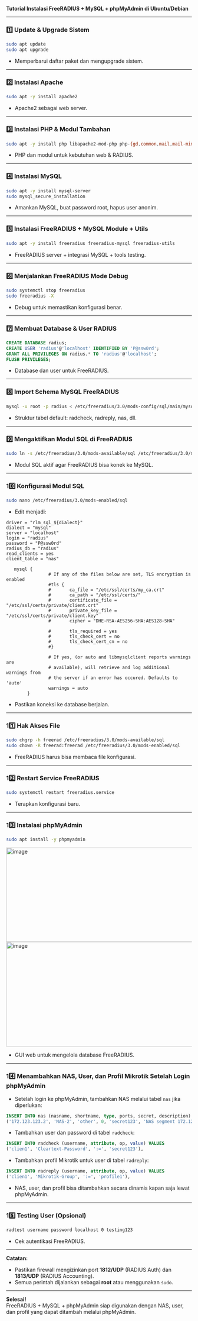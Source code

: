 **Tutorial Instalasi FreeRADIUS + MySQL + phpMyAdmin di Ubuntu/Debian**

---

### **1️⃣ Update & Upgrade Sistem**

```bash
sudo apt update
sudo apt upgrade
```

- Memperbarui daftar paket dan mengupgrade sistem.

---

### **2️⃣ Instalasi Apache**

```bash
sudo apt -y install apache2
```

- Apache2 sebagai web server.

---

### **3️⃣ Instalasi PHP & Modul Tambahan**

```bash
sudo apt -y install php libapache2-mod-php php-{gd,common,mail,mail-mime,mysql,pear,db,mbstring,xml,curl}
```

- PHP dan modul untuk kebutuhan web & RADIUS.

---

### **4️⃣ Instalasi MySQL**

```bash
sudo apt -y install mysql-server
sudo mysql_secure_installation
```

- Amankan MySQL, buat password root, hapus user anonim.

---

### **5️⃣ Instalasi FreeRADIUS + MySQL Module + Utils**

```bash
sudo apt -y install freeradius freeradius-mysql freeradius-utils
```

- FreeRADIUS server + integrasi MySQL + tools testing.

---

### **6️⃣ Menjalankan FreeRADIUS Mode Debug**

```bash
sudo systemctl stop freeradius
sudo freeradius -X
```

- Debug untuk memastikan konfigurasi benar.

---

### **7️⃣ Membuat Database & User RADIUS**

```sql
CREATE DATABASE radius;
CREATE USER 'radius'@'localhost' IDENTIFIED BY 'P@ssw0rd';
GRANT ALL PRIVILEGES ON radius.* TO 'radius'@'localhost';
FLUSH PRIVILEGES;
```

- Database dan user untuk FreeRADIUS.

---

### **8️⃣ Import Schema MySQL FreeRADIUS**

```bash
mysql -u root -p radius < /etc/freeradius/3.0/mods-config/sql/main/mysql/schema.sql
```

- Struktur tabel default: radcheck, radreply, nas, dll.

---

### **9️⃣ Mengaktifkan Modul SQL di FreeRADIUS**

```bash
sudo ln -s /etc/freeradius/3.0/mods-available/sql /etc/freeradius/3.0/mods-enabled/
```

- Modul SQL aktif agar FreeRADIUS bisa konek ke MySQL.

---

### **10️⃣ Konfigurasi Modul SQL**

```bash
sudo nano /etc/freeradius/3.0/mods-enabled/sql
```

- Edit menjadi:

```text
driver = "rlm_sql_${dialect}"
dialect = "mysql"
server = "localhost"
login = "radius"
password = "P@ssw0rd"
radius_db = "radius"
read_clients = yes
client_table = "nas"
```

```text
   mysql {
                # If any of the files below are set, TLS encryption is enabled
                #tls {
                #       ca_file = "/etc/ssl/certs/my_ca.crt"
                #       ca_path = "/etc/ssl/certs/"
                #       certificate_file = "/etc/ssl/certs/private/client.crt"
                #       private_key_file = "/etc/ssl/certs/private/client.key"
                #       cipher = "DHE-RSA-AES256-SHA:AES128-SHA"

                #       tls_required = yes
                #       tls_check_cert = no
                #       tls_check_cert_cn = no
                #}

                # If yes, (or auto and libmysqlclient reports warnings are
                # available), will retrieve and log additional warnings from
                # the server if an error has occured. Defaults to 'auto'
                warnings = auto
        }
```

- Pastikan koneksi ke database berjalan.

---

### **11️⃣ Hak Akses File**

```bash
sudo chgrp -h freerad /etc/freeradius/3.0/mods-available/sql
sudo chown -R freerad:freerad /etc/freeradius/3.0/mods-enabled/sql
```

- FreeRADIUS harus bisa membaca file konfigurasi.

---

### **12️⃣ Restart Service FreeRADIUS**

```bash
sudo systemctl restart freeradius.service
```

- Terapkan konfigurasi baru.

---

### **13️⃣ Instalasi phpMyAdmin**

```bash
sudo apt install -y phpmyadmin
```

<img width="961" height="255" alt="image" src="https://github.com/user-attachments/assets/e54c6742-36ac-4ad4-a415-17749adc2e39" />

<img width="1536" height="283" alt="image" src="https://github.com/user-attachments/assets/ca946f71-2db8-4312-b02f-7e00d909738b" />


- GUI web untuk mengelola database FreeRADIUS.

---

### **14️⃣ Menambahkan NAS, User, dan Profil Mikrotik Setelah Login phpMyAdmin**

- Setelah login ke phpMyAdmin, tambahkan NAS melalui tabel `nas` jika diperlukan:

```sql
INSERT INTO nas (nasname, shortname, type, ports, secret, description) VALUES
('172.123.123.2', 'NAS-2', 'other', 0, 'secret123', 'NAS segment 172.123.123.2'),
```

- Tambahkan user dan password di tabel `radcheck`:

```sql
INSERT INTO radcheck (username, attribute, op, value) VALUES
('clien1', 'Cleartext-Password', ':=', 'secret123'),
```

- Tambahkan profil Mikrotik untuk user di tabel `radreply`:

```sql
INSERT INTO radreply (username, attribute, op, value) VALUES
('clien1', 'Mikrotik-Group', ':=', 'profile1'),
```

- NAS, user, dan profil bisa ditambahkan secara dinamis kapan saja lewat phpMyAdmin.

---

### **15️⃣ Testing User (Opsional)**

```bash
radtest username password localhost 0 testing123
```

- Cek autentikasi FreeRADIUS.

---

**Catatan:**

- Pastikan firewall mengizinkan port **1812/UDP** (RADIUS Auth) dan **1813/UDP** (RADIUS Accounting).
- Semua perintah dijalankan sebagai **root** atau menggunakan `sudo`.

---

**Selesai!**\
FreeRADIUS + MySQL + phpMyAdmin siap digunakan dengan NAS, user, dan profil yang dapat ditambah melalui phpMyAdmin.

